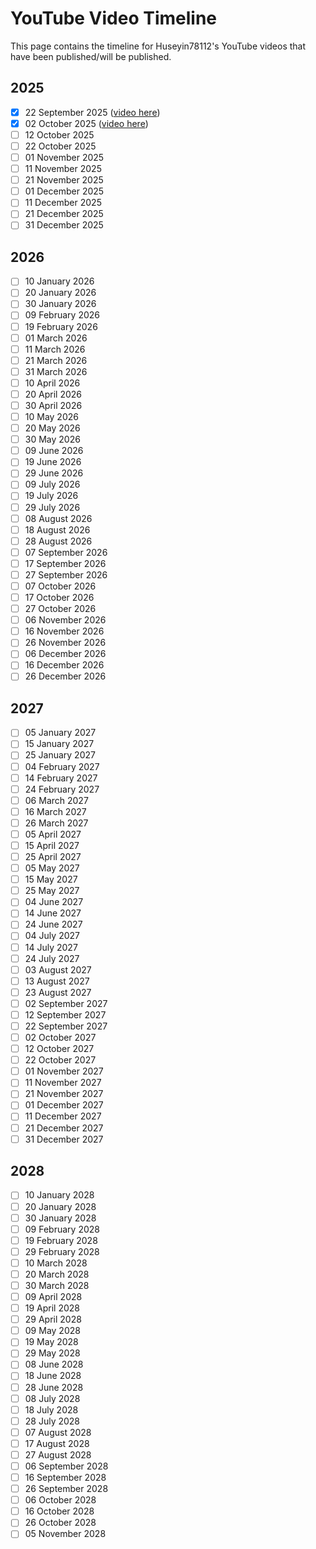 # YouTube Video Timeline
This page contains the timeline for Huseyin78112's YouTube videos that have been published/will be published.

## 2025
* [x] 22 September 2025 ([video here](https://www.youtube.com/watch?v=oGLbbU9IDkg))
* [x] 02 October 2025 ([video here](https://www.youtube.com/watch?v=CwLr9QOCnQs))
* [ ] 12 October 2025
* [ ] 22 October 2025
* [ ] 01 November 2025
* [ ] 11 November 2025
* [ ] 21 November 2025
* [ ] 01 December 2025
* [ ] 11 December 2025
* [ ] 21 December 2025
* [ ] 31 December 2025

## 2026
* [ ] 10 January 2026
* [ ] 20 January 2026
* [ ] 30 January 2026
* [ ] 09 February 2026
* [ ] 19 February 2026
* [ ] 01 March 2026
* [ ] 11 March 2026
* [ ] 21 March 2026
* [ ] 31 March 2026
* [ ] 10 April 2026
* [ ] 20 April 2026
* [ ] 30 April 2026
* [ ] 10 May 2026
* [ ] 20 May 2026
* [ ] 30 May 2026
* [ ] 09 June 2026
* [ ] 19 June 2026
* [ ] 29 June 2026
* [ ] 09 July 2026
* [ ] 19 July 2026
* [ ] 29 July 2026
* [ ] 08 August 2026
* [ ] 18 August 2026
* [ ] 28 August 2026
* [ ] 07 September 2026
* [ ] 17 September 2026
* [ ] 27 September 2026
* [ ] 07 October 2026
* [ ] 17 October 2026
* [ ] 27 October 2026
* [ ] 06 November 2026
* [ ] 16 November 2026
* [ ] 26 November 2026
* [ ] 06 December 2026
* [ ] 16 December 2026
* [ ] 26 December 2026

## 2027
* [ ] 05 January 2027
* [ ] 15 January 2027
* [ ] 25 January 2027
* [ ] 04 February 2027
* [ ] 14 February 2027
* [ ] 24 February 2027
* [ ] 06 March 2027
* [ ] 16 March 2027
* [ ] 26 March 2027
* [ ] 05 April 2027
* [ ] 15 April 2027
* [ ] 25 April 2027
* [ ] 05 May 2027
* [ ] 15 May 2027
* [ ] 25 May 2027
* [ ] 04 June 2027
* [ ] 14 June 2027
* [ ] 24 June 2027
* [ ] 04 July 2027
* [ ] 14 July 2027
* [ ] 24 July 2027
* [ ] 03 August 2027
* [ ] 13 August 2027
* [ ] 23 August 2027
* [ ] 02 September 2027
* [ ] 12 September 2027
* [ ] 22 September 2027
* [ ] 02 October 2027
* [ ] 12 October 2027
* [ ] 22 October 2027
* [ ] 01 November 2027
* [ ] 11 November 2027
* [ ] 21 November 2027
* [ ] 01 December 2027
* [ ] 11 December 2027
* [ ] 21 December 2027
* [ ] 31 December 2027

## 2028
* [ ] 10 January 2028
* [ ] 20 January 2028
* [ ] 30 January 2028
* [ ] 09 February 2028
* [ ] 19 February 2028
* [ ] 29 February 2028
* [ ] 10 March 2028
* [ ] 20 March 2028
* [ ] 30 March 2028
* [ ] 09 April 2028
* [ ] 19 April 2028
* [ ] 29 April 2028
* [ ] 09 May 2028
* [ ] 19 May 2028
* [ ] 29 May 2028
* [ ] 08 June 2028
* [ ] 18 June 2028
* [ ] 28 June 2028
* [ ] 08 July 2028
* [ ] 18 July 2028
* [ ] 28 July 2028
* [ ] 07 August 2028
* [ ] 17 August 2028
* [ ] 27 August 2028
* [ ] 06 September 2028
* [ ] 16 September 2028
* [ ] 26 September 2028
* [ ] 06 October 2028
* [ ] 16 October 2028
* [ ] 26 October 2028
* [ ] 05 November 2028
